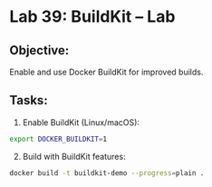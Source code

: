# Lab 39: BuildKit – Lab

## Objective:
Enable and use Docker BuildKit for improved builds.

## Tasks:
1. Enable BuildKit (Linux/macOS):
```bash
export DOCKER_BUILDKIT=1
```

2. Build with BuildKit features:
```bash
docker build -t buildkit-demo --progress=plain .
```
